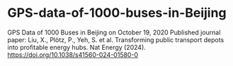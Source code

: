 # GPS-data-of-1000-buses-in-Beijing
GPS Data of 1000 Buses in Beijing on October 19, 2020
Published journal paper: Liu, X., Plötz, P., Yeh, S. et al. Transforming public transport depots into profitable energy hubs. Nat Energy (2024). https://doi.org/10.1038/s41560-024-01580-0
